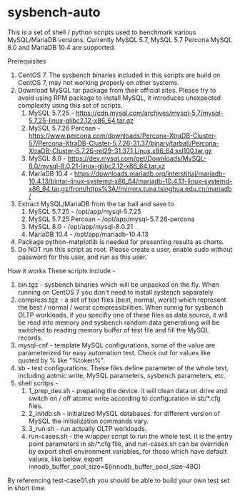 # sysbench-auto

This is a set of shell / python scripts used to benchmark various 
MySQL/MariaDB versions. Currently MySQL 5.7, MySQL 5.7 Percona
MySQL 8.0 and MariaDB 10.4 are supported.

Prerequisites 
1. CentOS 7. The sysbench binaries included in this scripts
   are build on CentOS 7, may not working properly on other
   systems.
2. Download MySQL tar package from their official sites. Please
   try to avoid using RPM package to install MySQL, it introduces
   unexpected complexity using this set of scripts.
    1) MySQL 5.7.25         - https://cdn.mysql.com/archives/mysql-5.7/mysql-5.7.25-linux-glibc2.12-x86_64.tar.gz
    2) MySQL 5.7.26 Percoan - https://www.percona.com/downloads/Percona-XtraDB-Cluster-57/Percona-XtraDB-Cluster-5.7.26-31.37/binary/tarball/Percona-XtraDB-Cluster-5.7.26-rel29-31.37.1.Linux.x86_64.ssl100.tar.gz
    3) MySQL 8.0            - https://dev.mysql.com/get/Downloads/MySQL-8.0/mysql-8.0.21-linux-glibc2.12-x86_64.tar.xz
    4) MariaDB 10.4         - https://downloads.mariadb.org/interstitial/mariadb-10.4.13/bintar-linux-systemd-x86_64/mariadb-10.4.13-linux-systemd-x86_64.tar.gz/from/https%3A//mirrors.tuna.tsinghua.edu.cn/mariadb/
3. Extract MySQL/MariaDB from the tar ball and save to
    1) MySQL 5.7.25         - /opt/app/mysql-5.7.25
    2) MySQL 5.7.25 Percoan - /opt/app/mysql-5.7.26-percona
    3) MySQL 8.0            - /opt/app/mysql-8.0.21
    4) MariaDB 10.4         - /opt/app/mariadb-10.4.13
4. Package python-matplotlib is needed for presenting results as charts.
5. Do NOT run this script as root. Please create a user, enable sudo without
   password for this user, and run as this user.

How it works
These scripts include -
1. bin.tgz - sysbench binaries which will be unpacked on the fly. When running
   on CentOS 7 you don't need to install systench separately
2. compress.tgz - a set of text files (best, normal, worst) which represent
   the best / normal / worst compressibilities. When runnig for sysbench OLTP
   workloads, if you specifiy one of these files as data source, it will be
   read into memory and sysbench random data generationg will be switched to
   reading memory buffer of text file and fill the MySQL records.
3. mysql-cnf - template MySQL configurations, some of the value are parameterized
   for easy automation test. Check out for values like quoted by % like "%token%".
4. sb - test configurations. These files define parameter of the whole test,
   including aotmic write, MySQL parameters, sysbench parameters, etc.
5. shell scritps -
   1) 1_prep_dev.sh - preparing the device. it will clean data on drive and switch
      on / off atomic write according to configuration in sb/*.cfg files.
   2) 2_initdb.sh - initialized MySQL databases. for different version of MySQL the
      initialization commands vary.
   3) 3_run.sh - run actually OLTP workloads. 
   4) run-cases.sh - the wrapper script to run the whole test. it is the entry point
   parameters in sb/*.cfg file, and run-cases.sh can be overriden by export shell
   environment variables, for those which have default values, like below.
      export innodb_buffer_pool_size=${innodb_buffer_pool_size-48G}
 
By referencing test-case01.sh you should be able to build your own test set
in short time.